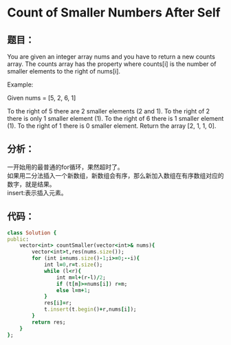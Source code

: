 #  Count of Smaller Numbers After Self
## 题目：
You are given an integer array nums and you have to return a new counts array. The counts array has the property where counts[i] is the number of smaller elements to the right of nums[i].

Example:

Given nums = [5, 2, 6, 1]

To the right of 5 there are 2 smaller elements (2 and 1).
To the right of 2 there is only 1 smaller element (1).
To the right of 6 there is 1 smaller element (1).
To the right of 1 there is 0 smaller element.
Return the array [2, 1, 1, 0].

## 分析：
一开始用的最普通的for循环，果然超时了。<br>
如果用二分法插入一个新数组，新数组会有序，那么新加入数组在有序数组对应的数字，就是结果。<br>
insert:表示插入元素。<br>

## 代码：
```ruby
class Solution {
public:
    vector<int> countSmaller(vector<int>& nums){
        vector<int>t,res(nums.size());
        for (int i=nums.size()-1;i>=0;--i){
            int l=0,r=t.size();
            while (l<r){
                int m=l+(r-l)/2;
                if (t[m]>=nums[i]) r=m;
                else l=m+1;
            }
            res[i]=r;
            t.insert(t.begin()+r,nums[i]);
        }
        return res;
    }
};
